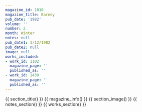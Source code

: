 ```yaml
---
magazine_id: 1010
magazine_title: Barney
pub_date: '1982'
volume: ''
number: 2
month: Winter
notes: null
pub_date1: 1/12/1982
pub_date2: null
image: null
works_included:
- work_id: 1102
  magazine_page: ''
  published_as: ''
- work_id: 1439
  magazine_page: ''
  published_as: ''
---
```


{{ section_title() }}
{{ magazine_info() }}
{{ section_image() }}
{{ notes_section() }}
{{ works_section() }}
